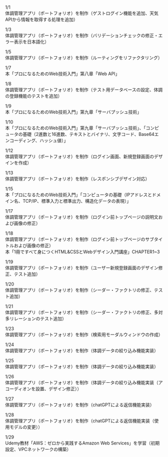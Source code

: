 1/1<br>
体調管理アプリ（ポートフォリオ）を制作（ゲストログイン機能を追加、天気APIから情報を取得する処理を追加）<br>

1/3<br>
体調管理アプリ（ポートフォリオ）を制作（バリデーションチェックの修正・エラー表示を日本語化）<br>

1/5<br>
体調管理アプリ（ポートフォリオ）を制作（ルーティングをリファクタリング）<br>

1/7<br>
本「プロになるためのWeb技術入門」第八章「Web API」<br>

1/8<br>
体調管理アプリ（ポートフォリオ）を制作（テスト用データベースの設定、体調の登録機能のテストを追加）<br>

1/9<br>
本「プロになるためのWeb技術入門」第九章「サーバプッシュ技術」<br>

1/10<br>
本「プロになるためのWeb技術入門」第九章「サーバプッシュ技術」、「コンピュータの基礎（2進数と16進数、テキストとバイナリ、文字コード、Base64エンコーディング、ハッシュ値）」<br>

1/12<br>
体調管理アプリ（ポートフォリオ）を制作（ログイン画面、新規登録画面のデザインを作成）<br>

1/13<br>
体調管理アプリ（ポートフォリオ）を制作（レスポンシブデザイン対応）<br>

1/15<br>
本「プロになるためのWeb技術入門」「コンピュータの基礎（IPアドレスとドメイン名、TCP/IP、標準入力と標準出力、構造化データの表現）」<br>

1/17<br>
体調管理アプリ（ポートフォリオ）を制作（ログイン前トップページの説明文および画像の修正）<br>

1/18<br>
体調管理アプリ（ポートフォリオ）を制作（ログイン前トップページのサブタイトルおよび画像の修正）<br>
本「1冊ですべて身につくHTML&CSSとWebデザイン入門講座」CHAPTER1~3<br>

1/19<br>
体調管理アプリ（ポートフォリオ）を制作（ユーザー新規登録画面のデザイン修正、テスト追加）<br>

1/20<br>
体調管理アプリ（ポートフォリオ）を制作（シーダー・ファクトリの修正、テスト追加）<br>

1/21<br>
体調管理アプリ（ポートフォリオ）を制作（シーダー・ファクトリの修正、多対多リレーションのテスト追加）<br>

1/23<br>
体調管理アプリ（ポートフォリオ）を制作（検索用モーダルウィンドウの作成）<br>

1/24<br>
体調管理アプリ（ポートフォリオ）を制作（体調データの絞り込み機能実装）<br>

1/25<br>
体調管理アプリ（ポートフォリオ）を制作（体調データの絞り込み機能実装）<br>

1/26<br>
体調管理アプリ（ポートフォリオ）を制作（体調データの絞り込み機能実装（アコーディオンを設置、デザイン修正））<br>

1/27<br>
体調管理アプリ（ポートフォリオ）を制作（chatGPTによる返信機能実装）<br>

1/28<br>
体調管理アプリ（ポートフォリオ）を制作（chatGPTによる返信機能実装（使用モデルの変更））<br>

1/29<br>
Udemy教材「AWS：ゼロから実践するAmazon Web Services」を学習（初期設定、VPCネットワークの構築）<br>